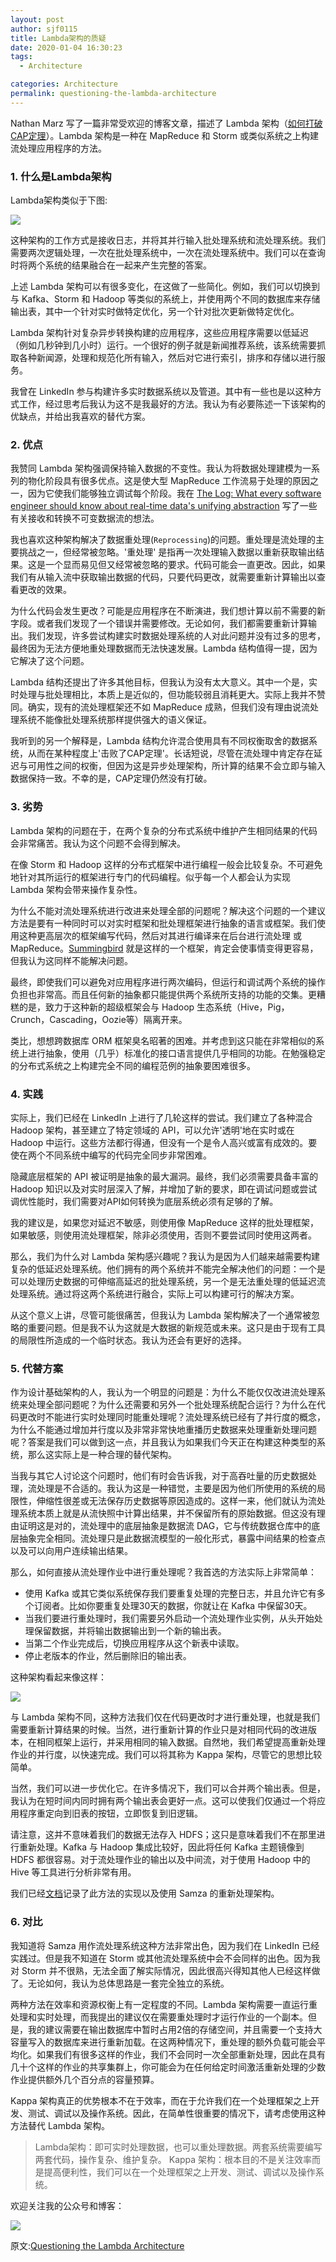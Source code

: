 ```yaml
---
layout: post
author: sjf0115
title: Lambda架构的质疑
date: 2020-01-04 16:30:23
tags:
  - Architecture

categories: Architecture
permalink: questioning-the-lambda-architecture
---
```


Nathan Marz 写了一篇非常受欢迎的博客文章，描述了 Lambda 架构（[如何打破CAP定理](http://nathanmarz.com/blog/how-to-beat-the-cap-theorem.html)）。Lambda 架构是一种在 MapReduce 和 Storm 或类似系统之上构建流处理应用程序的方法。

### 1. 什么是Lambda架构

Lambda架构类似于下图:

![](https://mmbiz.qpic.cn/mmbiz_png/nKovjAe6LrpsldxIvjEVFAqXSV52glRFibqENsDib62DEpbZeIuk8M5MEy2tNIfkwBiaScHT5RgibUSFGOFfiaHkxrg/0?wx_fmt=png)

这种架构的工作方式是接收日志，并将其并行输入批处理系统和流处理系统。我们需要两次逻辑处理，一次在批处理系统中，一次在流处理系统中。我们可以在查询时将两个系统的结果融合在一起来产生完整的答案。

上述 Lambda 架构可以有很多变化，在这做了一些简化。例如，我们可以切换到与 Kafka、Storm 和 Hadoop 等类似的系统上，并使用两个不同的数据库来存储输出表，其中一个针对实时做特定优化，另一个针对批次更新做特定优化。

Lambda 架构针对复杂异步转换构建的应用程序，这些应用程序需要以低延迟（例如几秒钟到几小时）运行。一个很好的例子就是新闻推荐系统，该系统需要抓取各种新闻源，处理和规范化所有输入，然后对它进行索引，排序和存储以进行服务。

我曾在 LinkedIn 参与构建许多实时数据系统以及管道。其中有一些也是以这种方式工作，经过思考后我认为这不是我最好的方法。我认为有必要陈述一下该架构的优缺点，并给出我喜欢的替代方案。

### 2. 优点

我赞同 Lambda 架构强调保持输入数据的不变性。我认为将数据处理建模为一系列的物化阶段具有很多优点。这是使大型 MapReduce 工作流易于处理的原因之一，因为它使我们能够独立调试每个阶段。我在 [The Log: What every software engineer should know about real-time data's unifying abstraction](http://engineering.linkedin.com/distributed-systems/log-what-every-software-engineer-should-know-about-real-time-datas-unifying) 写了一些有关接收和转换不可变数据流的想法。

我也喜欢这种架构解决了数据重处理(`Reprocessing`)的问题。重处理是流处理的主要挑战之一，但经常被忽略。'重处理' 是指再一次处理输入数据以重新获取输出结果。这是一个显而易见但又经常被忽略的要求。代码可能会一直更改。因此，如果我们有从输入流中获取输出数据的代码，只要代码更改，就需要重新计算输出以查看更改的效果。

为什么代码会发生更改？可能是应用程序在不断演进，我们想计算以前不需要的新字段。或者我们发现了一个错误并需要修改。无论如何，我们都需要重新计算输出。我们发现，许多尝试构建实时数据处理系统的人对此问题并没有过多的思考，最终因为无法方便地重处理数据而无法快速发展。Lambda 结构值得一提，因为它解决了这个问题。

Lambda 结构还提出了许多其他目标，但我认为没有太大意义。其中一个是，实时处理与批处理相比，本质上是近似的，但功能较弱且消耗更大。实际上我并不赞同。确实，现有的流处理框架还不如 MapReduce 成熟，但我们没有理由说流处理系统不能像批处理系统那样提供强大的语义保证。

我听到的另一个解释是，Lambda 结构允许混合使用具有不同权衡取舍的数据系统，从而在某种程度上'击败了CAP定理'。长话短说，尽管在流处理中肯定存在延迟与可用性之间的权衡，但因为这是异步处理架构，所计算的结果不会立即与输入数据保持一致。不幸的是，CAP定理仍然没有打破。

### 3. 劣势

Lambda 架构的问题在于，在两个复杂的分布式系统中维护产生相同结果的代码会非常痛苦。我认为这个问题不会得到解决。

在像 Storm 和 Hadoop 这样的分布式框架中进行编程一般会比较复杂。不可避免地针对其所运行的框架进行专门的代码编程。似乎每一个人都会认为实现 Lambda 架构会带来操作复杂性。

为什么不能对流处理系统进行改进来处理全部的问题呢？解决这个问题的一个建议方法是要有一种同时可以对实时框架和批处理框架进行抽象的语言或框架。我们使用这种更高层次的框架编写代码，然后对其进行编译来在后台进行流处理 或 MapReduce。[Summingbird](http://github.com/twitter/summingbird) 就是这样的一个框架，肯定会使事情变得更容易，但我认为这同样不能解决问题。

最终，即使我们可以避免对应用程序进行两次编码，但运行和调试两个系统的操作负担也非常高。而且任何新的抽象都只能提供两个系统所支持的功能的交集。更糟糕的是，致力于这种新的超级框架会与 Hadoop 生态系统（Hive，Pig，Crunch，Cascading，Oozie等）隔离开来。

类比，想想跨数据库 ORM 框架臭名昭著的困难。并考虑到这只能在非常相似的系统上进行抽象，使用（几乎）标准化的接口语言提供几乎相同的功能。在勉强稳定的分布式系统之上构建完全不同的编程范例的抽象要困难很多。

### 4. 实践

实际上，我们已经在 LinkedIn 上进行了几轮这样的尝试。我们建立了各种混合 Hadoop 架构，甚至建立了特定领域的 API，可以允许'透明'地在实时或在 Hadoop 中运行。这些方法都行得通，但没有一个是令人高兴或富有成效的。要使在两个不同系统中编写的代码完全同步非常困难。

隐藏底层框架的 API 被证明是抽象的最大漏洞。最终，我们必须需要具备丰富的 Hadoop 知识以及对实时层深入了解，并增加了新的要求，即在调试问题或尝试调优性能时，我们需要对API如何转换为底层系统必须有足够的了解。

我的建议是，如果您对延迟不敏感，则使用像 MapReduce 这样的批处理框架，如果敏感，则使用流处理框架，除非必须使用，否则不要尝试同时使用这两者。

那么，我们为什么对 Lambda 架构感兴趣呢？我认为是因为人们越来越需要构建复杂的低延迟处理系统。他们拥有的两个系统并不能完全解决他们的问题：一个是可以处理历史数据的可伸缩高延迟的批处理系统，另一个是无法重处理的低延迟流处理系统。通过将这两个系统进行融合，实际上可以构建可行的解决方案。

从这个意义上讲，尽管可能很痛苦，但我认为 Lambda 架构解决了一个通常被忽略的重要问题。但是我不认为这就是大数据的新规范或未来。这只是由于现有工具的局限性所造成的一个临时状态。我认为还会有更好的选择。

### 5. 代替方案

作为设计基础架构的人，我认为一个明显的问题是：为什么不能仅仅改进流处理系统来处理全部问题呢？为什么还需要和另外一个批处理系统配合运行？为什么在代码更改时不能进行实时处理同时能重处理呢？流处理系统已经有了并行度的概念，为什么不能通过增加并行度以及非常非常快地重播历史数据来处理重新处理问题呢？答案是我们可以做到这一点，并且我认为如果我们今天正在构建这种类型的系统，那么这实际上是一种合理的替代架构。

当我与其它人讨论这个问题时，他们有时会告诉我，对于高吞吐量的历史数据处理，流处理是不合适的。我认为这是一种错觉，主要是因为他们所使用的系统的局限性，伸缩性很差或无法保存历史数据等原因造成的。这样一来，他们就认为流处理系统本质上就是从流快照中计算出结果，并不保留所有的原始数​​据。但这没有理由证明这是对的，流处理中的底层抽象是数据流 DAG，它与传统数据仓库中的底层抽象完全相同。流处理只是此数据流模型的一般化形式，暴露中间结果的检查点以及可以向用户连续输出结果。

那么，如何直接从流处理作业中进行重处理呢？我首选的方法实际上非常简单：
- 使用 Kafka 或其它类似系统保存我们要重复处理的完整日志，并且允许它有多个订阅者。比如你要重复处理30天的数据，你就让在 Kafka 中保留30天。
- 当我们要进行重处理时，我们需要另外启动一个流处理作业实例，从头开始处理保留数据，并将输出数据输出到一个新的输出表。
- 当第二个作业完成后，切换应用程序从这个新表中读取。
- 停止老版本的作业，然后删除旧的输出表。

这种架构看起来像这样：

![](https://mmbiz.qpic.cn/mmbiz_png/nKovjAe6LrpsldxIvjEVFAqXSV52glRFmrvMDooaAbyVqwSX6iblD5FtNejrkMO42aGokO8UNyianXnuv5mCIYsA/0?wx_fmt=png)

与 Lambda 架构不同，这种方法我们仅在代码更改时才进行重处理，也就是我们需要重新计算结果的时候。当然，进行重新计算的作业只是对相同代码的改进版本，在相同框架上运行，并采用相同的输入数据。自然地，我们希望提高重新处理作业的并行度，以快速完成。我们可以将其称为 Kappa 架构，尽管它的思想比较简单。

当然，我们可以进一步优化它。在许多情况下，我们可以合并两个输出表。但是，我认为在短时间内同时拥有两个输出表会更好一点。这可以使我们仅通过一个将应用程序重定向到旧表的按钮，立即恢复到旧逻辑。

请注意，这并不意味着我们的数据无法存入 HDFS；这只是意味着我们不在那里进行重新处理。Kafka 与 Hadoop 集成比较好，因此将任何 Kafka 主题镜像到 HDFS 都很容易。对于流处理作业的输出以及中间流，对于使用 Hadoop 中的 Hive 等工具进行分析非常有用。

我们已经[文档](http://samza.incubator.apache.org/learn/documentation/0.7.0/jobs/reprocessing.html)记录了此方法的实现以及使用 Samza 的重新处理架构。

### 6. 对比

我知道将 Samza 用作流处理系统这种方法非常出色，因为我们在 LinkedIn 已经实践过。但是我不知道在 Storm 或其他流处理系统中会不会同样的出色。因为我对 Storm 并不很熟，无法全面了解实际情况，因此很高兴得知其他人已经这样做了。无论如何，我认为总体思路是一套完全独立的系统。

两种方法在效率和资源权衡上有一定程度的不同。Lambda 架构需要一直运行重处理和实时处理，而我提出的建议仅在需要重处理时才运行作业的一个副本。但是，我的建议需要在输出数据库中暂时占用2倍的存储空间，并且需要一个支持大容量写入的数据库来进行重新加载。在这两种情况下，重处理的额外负载可能会平均化。如果我们有很多这样的作业，我们不会同时一次全部重新处理，因此在具有几十个这样的作业的共享集群上，你可能会为在任何给定时间激活重新处理的少数作业提供额外几个百分点的容量预算。

Kappa 架构真正的优势根本不在于效率，而在于允许我们在一个处理框架之上开发、测试、调试以及操作系统。因此，在简单性很重要的情况下，请考虑使用这种方法替代 Lambda 架构。

> Lambda架构：即可实时处理数据，也可以重处理数据。两套系统需要编写两套代码，操作复杂、维护复杂。
> Kappa 架构：根本目的不是关注效率而是提高便利性，我们可以在一个处理框架之上开发、测试、调试以及操作系统。


欢迎关注我的公众号和博客：

![](https://mmbiz.qpic.cn/mmbiz_jpg/nKovjAe6Lro0ibfsatosHuuIGa088iaiaTaIYdG0kiaNO8MwQYtSyzzcqPehCrX49Unb5ArHPfxShKWNHhGrkkYeLg/0?wx_fmt=jpeg)

原文:[Questioning the Lambda Architecture](https://www.oreilly.com/radar/questioning-the-lambda-architecture/)

